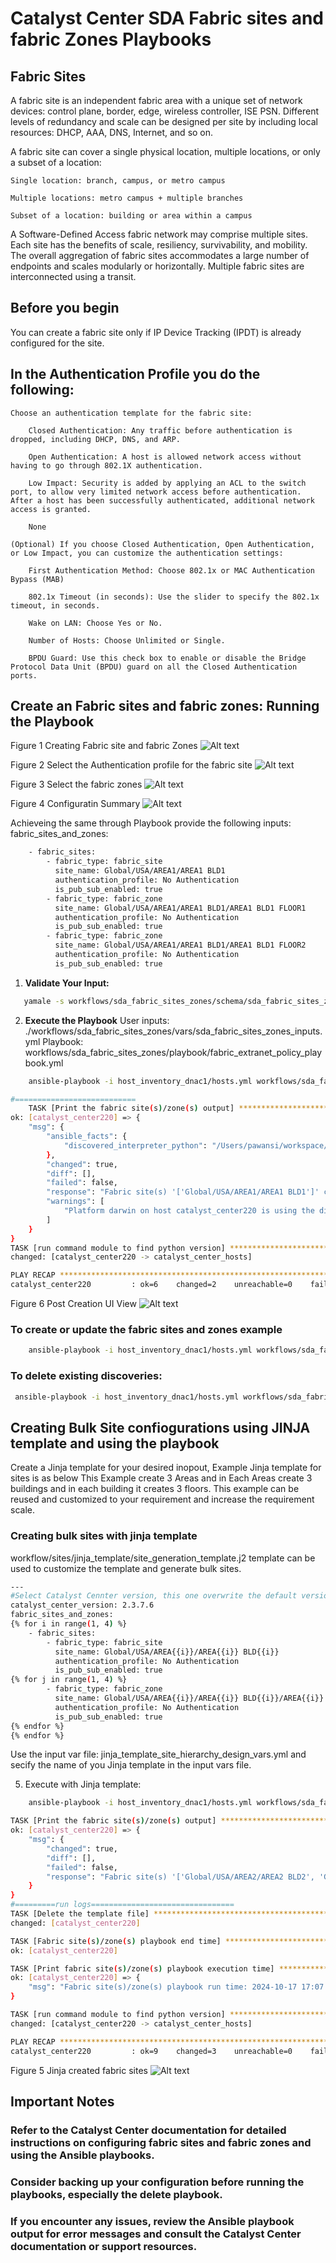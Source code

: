# Catalyst Center SDA Fabric sites and fabric Zones Playbooks

## Fabric Sites

A fabric site is an independent fabric area with a unique set of network devices: control plane, border, edge, wireless controller, ISE PSN. Different levels of redundancy and scale can be designed per site by including local resources: DHCP, AAA, DNS, Internet, and so on.

A fabric site can cover a single physical location, multiple locations, or only a subset of a location:

    Single location: branch, campus, or metro campus

    Multiple locations: metro campus + multiple branches

    Subset of a location: building or area within a campus

A Software-Defined Access fabric network may comprise multiple sites. Each site has the benefits of scale, resiliency, survivability, and mobility. The overall aggregation of fabric sites accommodates a large number of endpoints and scales modularly or horizontally. Multiple fabric sites are interconnected using a transit.

## Before you begin

You can create a fabric site only if IP Device Tracking (IPDT) is already configured for the site.

## In the Authentication Profile you do the following:

    Choose an authentication template for the fabric site:

        Closed Authentication: Any traffic before authentication is dropped, including DHCP, DNS, and ARP.

        Open Authentication: A host is allowed network access without having to go through 802.1X authentication.

        Low Impact: Security is added by applying an ACL to the switch port, to allow very limited network access before authentication. After a host has been successfully authenticated, additional network access is granted.

        None

    (Optional) If you choose Closed Authentication, Open Authentication, or Low Impact, you can customize the authentication settings:

        First Authentication Method: Choose 802.1x or MAC Authentication Bypass (MAB)

        802.1x Timeout (in seconds): Use the slider to specify the 802.1x timeout, in seconds.

        Wake on LAN: Choose Yes or No.

        Number of Hosts: Choose Unlimited or Single.

        BPDU Guard: Use this check box to enable or disable the Bridge Protocol Data Unit (BPDU) guard on all the Closed Authentication ports.

## Create an Fabric sites and fabric zones: Running the Playbook
Figure 1 Creating Fabric site and fabric Zones
![Alt text](./images/Fabric_sites.png)

Figure 2 Select the Authentication profile for the fabric site
![Alt text](./images/Fabric_site_auth_profile.png)

Figure 3 Select the fabric zones
![Alt text](./images/Fabric_zones.png)

Figure 4 Configuratin Summary
![Alt text](./images/Fabric_site_zone_summary.png)

Achieveing the same through Playbook provide the following inputs:
fabric_sites_and_zones:
```bash
    - fabric_sites:
        - fabric_type: fabric_site
          site_name: Global/USA/AREA1/AREA1 BLD1
          authentication_profile: No Authentication
          is_pub_sub_enabled: true
        - fabric_type: fabric_zone
          site_name: Global/USA/AREA1/AREA1 BLD1/AREA1 BLD1 FLOOR1
          authentication_profile: No Authentication
          is_pub_sub_enabled: true
        - fabric_type: fabric_zone
          site_name: Global/USA/AREA1/AREA1 BLD1/AREA1 BLD1 FLOOR2
          authentication_profile: No Authentication
          is_pub_sub_enabled: true
```

1. **Validate Your Input:**

```bash
   yamale -s workflows/sda_fabric_sites_zones/schema/sda_fabric_sites_zones_schema.yml workflows/sda_fabric_sites_zones/vars/sda_fabric_sites_zones_inputs.yml
```
2. **Execute the Playbook**
User inputs: ./workflows/sda_fabric_sites_zones/vars/sda_fabric_sites_zones_inputs.yml
Playbook: workflows/sda_fabric_sites_zones/playbook/fabric_extranet_policy_playbook.yml
```bash
    ansible-playbook -i host_inventory_dnac1/hosts.yml workflows/sda_fabric_sites_zones/playbook/sda_fabric_sites_zones_playbook.yml --e VARS_FILE_PATH=<your input file>

#===========================
    TASK [Print the fabric site(s)/zone(s) output] *************************************************************************************************************************************************************************************************************
ok: [catalyst_center220] => {
    "msg": {
        "ansible_facts": {
            "discovered_interpreter_python": "/Users/pawansi/workspace/dnac_auto/pyats/bin/python3.11"
        },
        "changed": true,
        "diff": [],
        "failed": false,
        "response": "Fabric site(s) '['Global/USA/AREA1/AREA1 BLD1']' created successfully in Cisco Catalyst Center. Fabric zone(s) '['Global/USA/AREA1/AREA1 BLD1/AREA1 BLD1 FLOOR1', 'Global/USA/AREA1/AREA1 BLD1/AREA1 BLD1 FLOOR2']' created successfully in Cisco Catalyst Center.",
        "warnings": [
            "Platform darwin on host catalyst_center220 is using the discovered Python interpreter at /Users/pawansi/workspace/dnac_auto/pyats/bin/python3.11, but future installation of another Python interpreter could change the meaning of that path. See https://docs.ansible.com/ansible-core/2.15/reference_appendices/interpreter_discovery.html for more information."
        ]
    }
}
TASK [run command module to find python version] ***********************************************************************************************************************************************************************************************************
changed: [catalyst_center220 -> catalyst_center_hosts]

PLAY RECAP *************************************************************************************************************************************************************************************************************************************************
catalyst_center220         : ok=6    changed=2    unreachable=0    failed=0    skipped=0    rescued=0    ignored=0   

```
Figure 6 Post Creation UI View
![Alt text](./images/Fabric_site_and_zones.png)


###  To create or update the fabric sites and zones example
```bash
    ansible-playbook -i host_inventory_dnac1/hosts.yml workflows/sda_fabric_sites_zones/playbook/sda_fabric_sites_zones_playbook.yml --e VARS_FILE_PATH=../vars/sda_fabric_sites_zones_inputs.yml
```
###  To delete existing discoveries:
```bash
 ansible-playbook -i host_inventory_dnac1/hosts.yml workflows/sda_fabric_sites_zones/playbook/delete_sda_fabric_sites_zones_playbook.yml --e VARS_FILE_PATH=../vars/sda_fabric_sites_zones_inputs.yml
```
## Creating Bulk Site confiogurations using JINJA template and using the playbook

Create a Jinja template for your desired inopout, Example Jinja template for sites is as below
This Example create 3 Areas and in Each Areas create 3 buildings and in each building it creates 3 floors. 
This example can be reused and customized to your requirement and increase the requirement scale.

### Creating bulk sites with jinja template
workflow/sites/jinja_template/site_generation_template.j2 template can be used to customize the template and generate bulk sites.

```bash
---
#Select Catalyst Cennter version, this one overwrite the default version from host file
catalyst_center_version: 2.3.7.6
fabric_sites_and_zones:
{% for i in range(1, 4) %}
    - fabric_sites:
        - fabric_type: fabric_site
          site_name: Global/USA/AREA{{i}}/AREA{{i}} BLD{{i}}
          authentication_profile: No Authentication
          is_pub_sub_enabled: true
{% for j in range(1, 4) %}
        - fabric_type: fabric_zone
          site_name: Global/USA/AREA{{i}}/AREA{{i}} BLD{{i}}/AREA{{i}} BLD{{i}} FLOOR{{j}}
          authentication_profile: No Authentication
          is_pub_sub_enabled: true
{% endfor %}
{% endfor %}
```

Use the input var file: jinja_template_site_hierarchy_design_vars.yml and secify the name of you Jinja template in the input vars file.

5. Execute with Jinja template:
```bash
    ansible-playbook -i host_inventory_dnac1/hosts.yml workflows/sda_fabric_sites_zones/playbook/sda_fabric_sites_zones_playbook.yml --e VARS_FILE_PATH=../vars/sda_j2_template_fabric_sites_input.yml

TASK [Print the fabric site(s)/zone(s) output] *************************************************************************************************************************************************************************************************************
ok: [catalyst_center220] => {
    "msg": {
        "changed": true,
        "diff": [],
        "failed": false,
        "response": "Fabric site(s) '['Global/USA/AREA2/AREA2 BLD2', 'Global/USA/AREA3/AREA3 BLD3']' created successfully in Cisco Catalyst Center. Fabric site(s) '['Global/USA/AREA1/AREA1 BLD1']' need no update in Cisco Catalyst Center. Fabric zone(s) '['Global/USA/AREA2/AREA2 BLD2/AREA2 BLD2 FLOOR1', 'Global/USA/AREA2/AREA2 BLD2/AREA2 BLD2 FLOOR2', 'Global/USA/AREA2/AREA2 BLD2/AREA2 BLD2 FLOOR3', 'Global/USA/AREA3/AREA3 BLD3/AREA3 BLD3 FLOOR1', 'Global/USA/AREA3/AREA3 BLD3/AREA3 BLD3 FLOOR2', 'Global/USA/AREA3/AREA3 BLD3/AREA3 BLD3 FLOOR3']' created successfully in Cisco Catalyst Center. Fabric zone(s) '['Global/USA/AREA1/AREA1 BLD1/AREA1 BLD1 FLOOR1', 'Global/USA/AREA1/AREA1 BLD1/AREA1 BLD1 FLOOR2', 'Global/USA/AREA1/AREA1 BLD1/AREA1 BLD1 FLOOR3']' need no update in Cisco Catalyst Center."
    }
}
#=========run logs================================
TASK [Delete the template file] ****************************************************************************************************************************************************************************************************************************
changed: [catalyst_center220]

TASK [Fabric site(s)/zone(s) playbook end time] ************************************************************************************************************************************************************************************************************
ok: [catalyst_center220]

TASK [Print fabric site(s)/zone(s) playbook execution time] ************************************************************************************************************************************************************************************************
ok: [catalyst_center220] => {
    "msg": "Fabric site(s)/zone(s) playbook run time: 2024-10-17 17:07:33.629001, end: 2024-10-17 17:08:46.419055"
}

TASK [run command module to find python version] ***********************************************************************************************************************************************************************************************************
changed: [catalyst_center220 -> catalyst_center_hosts]

PLAY RECAP *************************************************************************************************************************************************************************************************************************************************
catalyst_center220         : ok=9    changed=3    unreachable=0    failed=0    skipped=0    rescued=0    ignored=0   
```
Figure 5 Jinja created fabric sites
![Alt text](./images/fabric_sites_with_jinja.png)

## Important Notes
### Refer to the Catalyst Center documentation for detailed instructions on configuring fabric sites and fabric zones and using the Ansible playbooks.
### Consider backing up your configuration before running the playbooks, especially the delete playbook.
### If you encounter any issues, review the Ansible playbook output for error messages and consult the Catalyst Center documentation or support resources.
